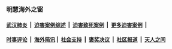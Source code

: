 
### 明慧海外之窗

####  [武汉肺炎](indexes/365.md?t=06060700) &nbsp;|&nbsp;  [迫害案例综述](indexes/328.md?t=06060700) &nbsp;|&nbsp; [迫害致死案例](indexes/277.md?t=06060700)  &nbsp;|&nbsp; [更多迫害案例](indexes/81.md?t=06060700)  &nbsp;|&nbsp; 
####  [时事评论](indexes/19.md?t=06060700) &nbsp;|&nbsp; [海外简讯](indexes/245.md?t=06060700)&nbsp;|&nbsp;  [社会支持](indexes/140.md?t=06060700) &nbsp;|&nbsp; [褒奖决议](indexes/282.md?t=06060700) &nbsp;|&nbsp; [社区报道](indexes/91.md?t=06060700)  &nbsp;|&nbsp; [天人之间](indexes/78.md?t=06060700) 

